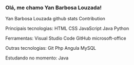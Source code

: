 ### Olá, me chamo Yan Barbosa Louzada! 


Yan Barbosa Louzada github stats 
Contribution

 
Principais tecnologias:
HTML  CSS  JavaScript  Java  Python

Ferramentas:
Visual Studio Code  GitHub  microsoft-office 

Outras tecnologias:
Git  Php Angula  MySQL   

Estudando no momento:
Java 
